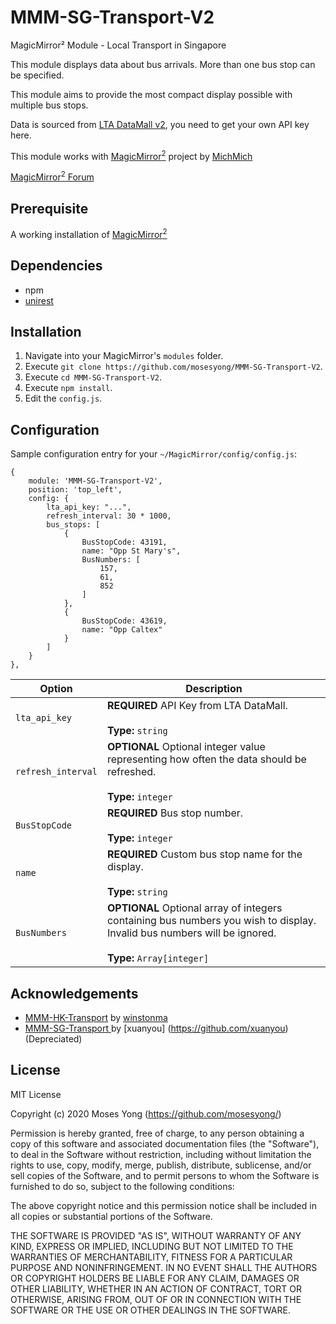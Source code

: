 
# MMM-SG-Transport-V2
MagicMirror² Module - Local Transport in Singapore

This module displays data about bus arrivals. More than one bus stop can be specified.

This module aims to provide the most compact display possible with multiple bus stops.

Data is sourced from [LTA DataMall v2](https://www.mytransport.sg/content/mytransport/home/dataMall.html), you need to get your own API key here.

This module works with [MagicMirror<sup>2</sup>](https://github.com/MichMich/MagicMirror) project by [MichMich](https://github.com/MichMich/)

[MagicMirror<sup>2</sup> Forum](http://forum.magicmirror.builders/)

## Prerequisite
A working installation of [MagicMirror<sup>2</sup>](https://github.com/MichMich/MagicMirror)
 
## Dependencies
  * npm
  * [unirest](https://www.npmjs.com/package/unirest)

## Installation
1. Navigate into your MagicMirror's `modules` folder.
2. Execute `git clone https://github.com/mosesyong/MMM-SG-Transport-V2`.
3. Execute `cd MMM-SG-Transport-V2`.
4. Execute `npm install`.
5. Edit the `config.js`.

## Configuration
Sample configuration entry for your `~/MagicMirror/config/config.js`:

    {
        module: 'MMM-SG-Transport-V2',
        position: 'top_left',
        config: {
            lta_api_key: "...",
            refresh_interval: 30 * 1000,
            bus_stops: [
                {
                    BusStopCode: 43191,
                    name: "Opp St Mary's",
                    BusNumbers: [
                        157,
                        61,
                        852
                    ]
                },
                {
                    BusStopCode: 43619,
                    name: "Opp Caltex"
                }
            ]
        }
    },
<table>
  <thead>
    <tr>
      <th>Option</th>
      <th>Description</th>
    </tr>
  </thead>
  <tbody>
    <tr>
      <td><code>lta_api_key</code></td>
      <td><strong>REQUIRED</strong> API Key from LTA DataMall.<br><br><strong>Type:</strong> <code>string</code></td>
      <tr>
      <td><code>refresh_interval</code></td>
      <td><strong>OPTIONAL</strong>  Optional integer value representing how often the data should be refreshed.<br><br><strong>Type:</strong> <code>integer</code></td>
      </tr>
      </tr>
      <td><code>BusStopCode </code></td>
      <td><strong>REQUIRED</strong> Bus stop number.<br><br><strong>Type:</strong> <code>integer</code></td>
      </tr>
      <tr>
      <td><code>name </code></td>
      <td><strong>REQUIRED</strong> Custom bus stop name for the display.<br><br><strong>Type:</strong> <code>string</code></td>
      </tr>
      <tr>
      <td><code>BusNumbers </code></td>
      <td><strong>OPTIONAL</strong>  Optional array of integers containing bus numbers you wish to display. Invalid bus numbers will be ignored.
<br><br><strong>Type:</strong> <code>Array[integer]</code></td>
      </tr>
  </tbody>
</table>


## Acknowledgements
- [MMM-HK-Transport](https://github.com/winstonma/MMM-HK-Transport) by [winstonma](https://github.com/winstonma)
- [MMM-SG-Transport ](https://github.com/xuanyou/MMM-SG-Transport) by [xuanyou] (https://github.com/xuanyou) (Depreciated)


## License
MIT License

Copyright (c) 2020 Moses Yong (https://github.com/mosesyong/)

Permission is hereby granted, free of charge, to any person obtaining a copy
of this software and associated documentation files (the "Software"), to deal
in the Software without restriction, including without limitation the rights
to use, copy, modify, merge, publish, distribute, sublicense, and/or sell
copies of the Software, and to permit persons to whom the Software is
furnished to do so, subject to the following conditions:

The above copyright notice and this permission notice shall be included in all
copies or substantial portions of the Software.

THE SOFTWARE IS PROVIDED "AS IS", WITHOUT WARRANTY OF ANY KIND, EXPRESS OR
IMPLIED, INCLUDING BUT NOT LIMITED TO THE WARRANTIES OF MERCHANTABILITY,
FITNESS FOR A PARTICULAR PURPOSE AND NONINFRINGEMENT. IN NO EVENT SHALL THE
AUTHORS OR COPYRIGHT HOLDERS BE LIABLE FOR ANY CLAIM, DAMAGES OR OTHER
LIABILITY, WHETHER IN AN ACTION OF CONTRACT, TORT OR OTHERWISE, ARISING FROM,
OUT OF OR IN CONNECTION WITH THE SOFTWARE OR THE USE OR OTHER DEALINGS IN THE
SOFTWARE.
